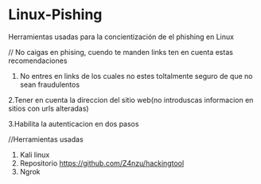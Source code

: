 # Linux-Pishing
Herramientas usadas para la concientización de el phishing en Linux



// No caigas en phising, cuendo te manden links ten en cuenta estas recomendaciones 

1. No entres en links de los cuales no estes toltalmente seguro de que no sean fraudulentos

2.Tener en cuenta la direccion del sitio web(no introduscas informacion en sitios con urls alteradas)

3.Habilita la autenticacion en dos pasos 


//Herramientas usadas 

1. Kali linux 
2. Repositorio https://github.com/Z4nzu/hackingtool
3. Ngrok 
